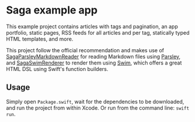 # Saga example app
This example project contains articles with tags and pagination, an app portfolio, static pages, RSS feeds for all articles and per tag, statically typed HTML templates, and more.

This project follow the official recommendation and makes use of [SagaParsleyMarkdownReader](https://github.com/loopwerk/SagaParsleyMarkdownReader) for reading Markdown files using [Parsley](https://github.com/loopwerk/Parsley), and [SagaSwimRenderer](https://github.com/loopwerk/SagaSwimRenderer) to render them using [Swim](https://github.com/robb/Swim), which offers a great HTML DSL using Swift's function builders.

## Usage
Simply open `Package.swift`, wait for the dependencies to be downloaded, and run the project from within Xcode. Or run from the command line: `swift run`.
